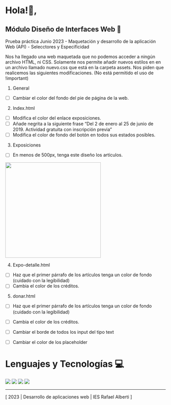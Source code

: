 ﻿
# Hola!👋,
## Módulo Diseño de Interfaces Web 🎨 

Prueba práctica Junio 2023  - Maquetación y desarrollo de la aplicación Web (API) - Selecctores y Especificidad

Nos ha llegado una web maquetada que no podemos acceder a ningún archivo HTML, ni CSS. Solamente nos permite añadir nuevos estilos en en un archivo llamado nuevo.css que está en la carpeta assets. Nos piden que realicemos las siguientes modificaciones. (No está permitido el uso de !important)

1. General
- [ ] Cambiar el color del fondo del pie de página de la web.
 
2. Index.html
- [ ] Modifica el color del enlace exposiciones.
- [ ] Añade negrita a la siguiente frase “Del 2 de enero al 25 de junio de 2019. Actividad gratuita con inscripción previa”
- [ ] Modifica el color de fondo del botón en todos sus estados posibles.

3. Exposiciones
- [ ] En menos de 500px, tenga este diseño los artículos.

<img src="https://github.com/envasadoralvacio/prueba-practica-diw-junio-2023/blob/master/imagen-prueba.jpg" width="300">

4. Expo-detalle.html
- [ ] Haz que el primer párrafo de los artículos tenga un color de fondo (cuidado con la legibilidad)
- [ ] Cambia el color de los créditos.

5. donar.html
- [ ] Haz que el primer párrafo de los artículos tenga un color de fondo (cuidado con la legibilidad)
- [ ] Cambia el color de los créditos.
- [ ] Cambiar el borde de todos los input del tipo text
- [ ] Cambiar el color de los placeholder


# Lenguajes y Tecnologías 💻
![](https://camo.githubusercontent.com/5d3b0191832237fcbfc6d4497524e8bb547c6bfc9eafb738d5205c629d202067/68747470733a2f2f696d672e736869656c64732e696f2f62616467652f68746d6c352532302d2532334533344632362e7376673f267374796c653d666f722d7468652d6261646765266c6f676f3d68746d6c35266c6f676f436f6c6f723d7768697465)
![](https://camo.githubusercontent.com/5ed492db9c79ad5990eda7dc80923377f0e7096b18a4d1e9b86c8987dc0e5aa5/68747470733a2f2f696d672e736869656c64732e696f2f62616467652f637373332532302d2532333135373242362e7376673f267374796c653d666f722d7468652d6261646765266c6f676f3d63737333266c6f676f436f6c6f723d7768697465)
![](https://camo.githubusercontent.com/62d37abe760867620e0baea1066303719d630a82936837ba7bff6b0c754e3c9f/68747470733a2f2f696d672e736869656c64732e696f2f62616467652f6a6176617363726970742532302d2532333332333333302e7376673f267374796c653d666f722d7468652d6261646765266c6f676f3d6a617661736372697074266c6f676f436f6c6f723d253233463744463145)
![](https://camo.githubusercontent.com/6aea43d076c7bf00489f1b347caa33fe5c4d84a8af2983804f8702632f2669ec/68747470733a2f2f696d672e736869656c64732e696f2f62616467652f6769746875622532302d2532333132313031312e7376673f267374796c653d666f722d7468652d6261646765266c6f676f3d676974687562266c6f676f436f6c6f723d7768697465)

----------------------------------------
[ 2023 | Desarrollo de aplicaciones web | IES Rafael Alberti ]



